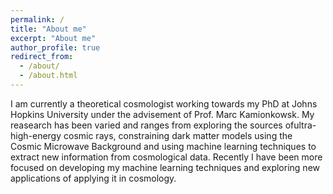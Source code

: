 ```yaml
---
permalink: /
title: "About me"
excerpt: "About me"
author_profile: true
redirect_from: 
  - /about/
  - /about.html
---
```


I am currently a theoretical cosmologist working towards my PhD at Johns Hopkins University under the advisement of Prof. Marc Kamionkowsk.  My reasearch has been varied and ranges from exploring the sources ofultra-high-energy cosmic rays, constraining dark matter models using the Cosmic Microwave Background and using machine learning techniques to extract new information from cosmological data.  Recently I have been more focused on developing my machine learning techniques and exploring new applications of applying it in cosmology.